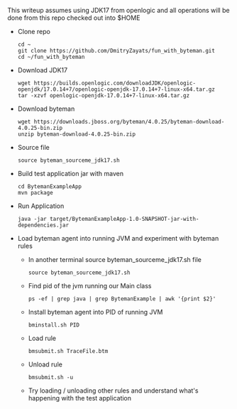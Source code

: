 This writeup assumes using JDK17 from openlogic and all operations will be done from this repo checked out into $HOME

- Clone repo

  ```
  cd ~
  git clone https://github.com/DmitryZayats/fun_with_byteman.git
  cd ~/fun_with_byteman
  ```

- Download JDK17

  ```
  wget https://builds.openlogic.com/downloadJDK/openlogic-openjdk/17.0.14+7/openlogic-openjdk-17.0.14+7-linux-x64.tar.gz
  tar -xzvf openlogic-openjdk-17.0.14+7-linux-x64.tar.gz
  ```

- Download byteman

  ```
  wget https://downloads.jboss.org/byteman/4.0.25/byteman-download-4.0.25-bin.zip
  unzip byteman-download-4.0.25-bin.zip
  ```

- Source file

  ```
  source byteman_sourceme_jdk17.sh
  ```

- Build test application jar with maven
  
  ```
  cd BytemanExampleApp
  mvn package
  ```

- Run Application

  ```
  java -jar target/BytemanExampleApp-1.0-SNAPSHOT-jar-with-dependencies.jar
  ```

- Load byteman agent into running JVM and experiment with byteman rules

  - In another terminal source byteman_sourceme_jdk17.sh file

    ```
    source byteman_sourceme_jdk17.sh
    ```

  - Find pid of the jvm running our Main class

    ```
    ps -ef | grep java | grep BytemanExample | awk '{print $2}'
    ```

  - Install byteman agent into PID of running JVM
 
    ```
    bminstall.sh PID
    ```
  - Load rule
    ```
    bmsubmit.sh TraceFile.btm
    ```
  - Unload rule
    ```
    bmsubmit.sh -u
    ```

  - Try loading / unloading other rules and understand what's happening with the test application


